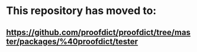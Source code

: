 # This repository has moved to:
## <https://github.com/proofdict/proofdict/tree/master/packages/%40proofdict/tester>